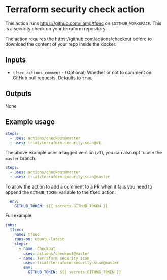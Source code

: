 # Terraform security check action

This action runs https://github.com/liamg/tfsec on `$GITHUB_WORKSPACE`. This is a security check on your terraform repository. 

The action requires the https://github.com/actions/checkout before to download the content of your repo inside the docker. 

## Inputs

* `tfsec_actions_comment` - (Optional) Whether or not to comment on GitHub pull requests. Defaults to `true`.

## Outputs

None

## Example usage

```yaml
steps:
  - uses: actions/checkout@master
  - uses: triat/terraform-security-scan@v1
```

The above example uses a tagged version (`v1`), you can also opt to use the `master` branch:

```yaml
steps:
  - uses: actions/checkout@master
  - uses: triat/terraform-security-scan@master
```

To allow the action to add a comment to a PR when it fails you need to append the `GITHUB_TOKEN` variable to the tfsec action:

```yaml
  env:
    GITHUB_TOKEN: ${{ secrets.GITHUB_TOKEN }}
```

Full example:

```yaml
jobs:
  tfsec:
    name: tfsec
    runs-on: ubuntu-latest
    steps:
      - name: Checkout
        uses: actions/checkout@master
      - name: Terraform security scan
        uses: triat/terraform-security-scan@master
        env:
          GITHUB_TOKEN: ${{ secrets.GITHUB_TOKEN }}
```

